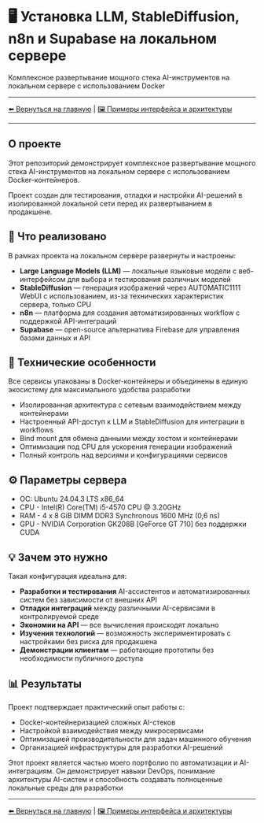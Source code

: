 # 🖥️ Установка LLM, StableDiffusion, n8n и Supabase на локальном сервере

Комплексное развертывание мощного стека AI-инструментов на локальном сервере с использованием Docker

---

[⬅️ Вернуться на главную](https://github.com/VladimirMenshikov/VladimirMenshikov/blob/main/README.md) | [🖼️ Примеры интерфейса и архитектуры](./img/readme.md)

---

## О проекте

Этот репозиторий демонстрирует комплексное развертывание мощного стека AI-инструментов на локальном сервере с использованием Docker-контейнеров. 

Проект создан для тестирования, отладки и настройки AI-решений в изолированной локальной сети перед их развертыванием в продакшене.

## 🎯 Что реализовано

В рамках проекта на локальном сервере развернуты и настроены:
- **Large Language Models (LLM)** — локальные языковые модели с веб-интерфейсом для выбора и тестирования различных моделей
- **StableDiffusion** — генерация изображений через AUTOMATIC1111 WebUI с использованием, из-за технических характеристик сервера, только CPU
- **n8n** — платформа для создания автоматизированных workflow с поддержкой API-интеграций
- **Supabase** — open-source альтернатива Firebase для управления базами данных и API

## 🔧 Технические особенности

Все сервисы упакованы в Docker-контейнеры и объединены в единую экосистему для максимального удобства разработки

- Изолированная архитектура с сетевым взаимодействием между контейнерами
- Настроенный API-доступ к LLM и StableDiffusion для интеграции в workflows
- Bind mount для обмена данными между хостом и контейнерами
- Оптимизация под CPU для ускорения генерации изображений
- Полный контроль над версиями и конфигурациями сервисов

## ⚙️ Параметры сервера

- ОС: Ubuntu 24.04.3 LTS x86_64
- CPU - Intel(R) Core(TM) i5-4570 CPU @ 3.20GHz
- RAM - 4 x 8 GiB DIMM DDR3 Synchronous 1600 MHz (0,6 ns)
- GPU - NVIDIA Corporation GK208B [GeForce GT 710] без поддержки CUDA

## 💡 Зачем это нужно

Такая конфигурация идеальна для:

- **Разработки и тестирования** AI-ассистентов и автоматизированных систем без зависимости от внешних API
- **Отладки интеграций** между различными AI-сервисами в контролируемой среде
- **Экономии на API** — все вычисления происходят локально
- **Изучения технологий** — возможность экспериментировать с настройками без риска для продакшена
- **Демонстрации клиентам** — работающие прототипы без необходимости публичного доступа

## 📊 Результаты

Проект подтверждает практический опыт работы с:

- Docker-контейнеризацией сложных AI-стеков
- Настройкой взаимодействия между микросервисами
- Оптимизацией производительности для задач машинного обучения
- Организацией инфраструктуры для разработки AI-решений

Этот проект является частью моего портфолио по автоматизации и AI-интеграциям. Он демонстрирует навыки DevOps, понимание архитектуры AI-систем и способность создавать полноценные локальные среды для разработки

---

[⬅️ Вернуться на главную](https://github.com/VladimirMenshikov/VladimirMenshikov/blob/main/README.md) | [🖼️ Примеры интерфейса и архитектуры](./img/readme.md)
